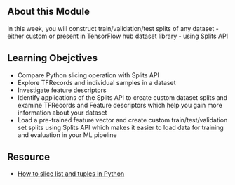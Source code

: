 ## About this Module
In this week, you will construct train/validation/test splits of any dataset - either custom or present in TensorFlow hub dataset library - using Splits API

## Learning Obejctives
* Compare Python slicing operation with Splits API
* Explore TFRecords and individual samples in a dataset
* Investigate feature descriptors
* Identify applications of the Splits API to create custom dataset splits and examine TFRecords and Feature descriptors which help you gain more information about your dataset
* Load a pre-trained feature vector and create custom train/test/validation set splits using Splits API which makes it easier to load data for training and evaluation in your ML pipeline

## Resource
* [How to slice list and tuples in Python](https://www.pythoncentral.io/how-to-slice-listsarrays-and-tuples-in-python/)
